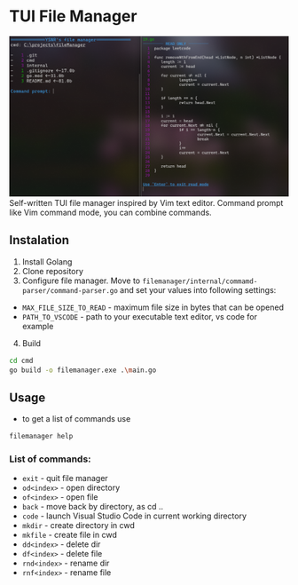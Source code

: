 # TUI File Manager

![alt text](media/image.png)
Self-written TUI file manager inspired by Vim text editor. Command prompt like Vim command mode, you can combine commands.

## Instalation

1. Install Golang
2. Clone repository
3. Configure file manager. Move to `filemanager/internal/commamd-parser/command-parser.go` and set your values into following settings:

- `MAX_FILE_SIZE_TO_READ` - maximum file size in bytes that can be opened
- `PATH_TO_VSCODE` - path to your executable text editor, vs code for example

4. Build

```bash
cd cmd
go build -o filemanager.exe .\main.go
```

## Usage

- to get a list of commands use

```bash
filemanager help
```

### List of commands:

- `exit` - quit file manager
- `od<index>` - open directory
- `of<index>` - open file
- `back` - move back by directory, as cd ..
- `code` - launch Visual Studio Code in current working directory
- `mkdir` - create directory in cwd
- `mkfile` - create file in cwd
- `dd<index>` - delete dir
- `df<index>` - delete file
- `rnd<index>` - rename dir
- `rnf<index>` - rename file
